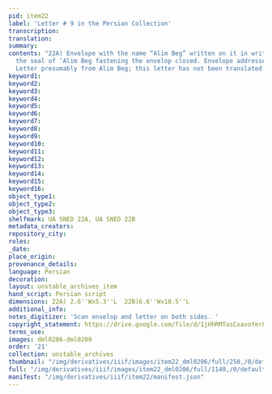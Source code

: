 ```yaml
---
pid: item22
label: 'Letter # 9 in the Persian Collection'
transcription:
translation:
summary:
contents: "22A) Envelope with the name “Alim Beg” written on it in writing and also
  the seal of ‘Alim Beg fastening the envelop closed. Envelope addressed to Mr. Ducarel.\n\n22B)
  Letter presumably from Alim Beg; this letter has not been translated yet. "
keyword1:
keyword2:
keyword3:
keyword4:
keyword5:
keyword6:
keyword7:
keyword8:
keyword9:
keyword10:
keyword11:
keyword12:
keyword13:
keyword14:
keyword15:
keyword16:
object_type1:
object_type2:
object_type3:
shelfmark: UA SNED 22A, UA SNED 22B
metadata_creators:
repository_city:
roles:
_date:
place_origin:
provenance_details:
language: Persian
decoration:
layout: unstable_archives_item
hand_script: Persian script
dimensions: 22A) 2.6''Wx5.3''L  22B)6.6''Wx18.5''L
additional_info:
notes_digitizer: 'Scan envelop and letter on both sides. '
copyright_statement: https://drive.google.com/file/d/1jHhRMTasCxavoYer89Wn8_Xn65nL0sW0/view?usp=sharing
terms_use:
images: dml0206-dml0209
order: '21'
collection: unstable_archives
thumbnail: "/img/derivatives/iiif/images/item22_dml0206/full/250,/0/default.jpg"
full: "/img/derivatives/iiif/images/item22_dml0206/full/1140,/0/default.jpg"
manifest: "/img/derivatives/iiif/item22/manifest.json"
---
```

